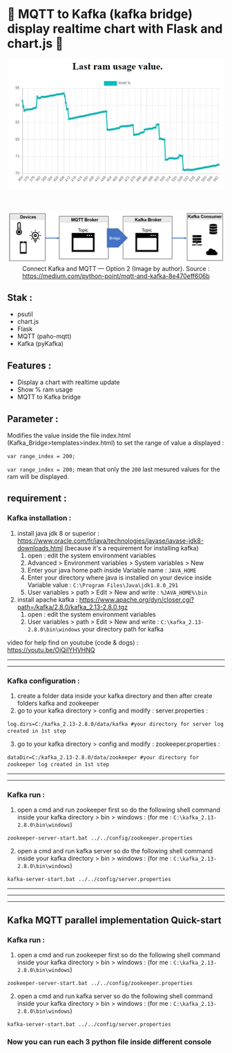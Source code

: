 # 🚀 MQTT to Kafka (kafka bridge) display realtime chart with Flask and chart.js 🚀

<div align="center">

![Alt text](./Last_Ram_Usage_Value.JPG "Screenshot1")

<br></br>
![Alt text](./KAFKA_Bridge/Kafka_bridge.png "Screenshot")
Connect Kafka and MQTT — Option 2 (Image by author). Source : https://medium.com/python-point/mqtt-and-kafka-8e470eff606b
</div>

## Stak :
* psutil
* chart.js
* Flask
* MQTT (paho-mqtt)
* Kafka (pyKafka)

## Features :
* Display a chart with realtime update
* Show % ram usage
* MQTT to Kafka bridge

## Parameter :
Modifies the value inside the file index.html (Kafka_Bridge>templates>index.html) to set the range of value a displayed :
```
var range_index = 200;
```
`var range_index = 200;` mean that only the `200` last mesured values for the ram will be displayed.

## requirement :
### Kafka installation :
1. install java jdk 8 or superior : https://www.oracle.com/fr/java/technologies/javase/javase-jdk8-downloads.html (because it's a requirement for installing kafka)
    1. open : edit the system environment variables
    1. Advanced > Environment variables > System variables > New
    1. Enter your java home path inside Variable name : `JAVA_HOME`
    1. Enter your directory where java is installed on your device inside Variable value : `C:\Program Files\Java\jdk1.8.0_291` 
    1. User variables > path > Edit > New and write : `%JAVA_HOME%\bin`
1. install apache kafka : https://www.apache.org/dyn/closer.cgi?path=/kafka/2.8.0/kafka_2.13-2.8.0.tgz
   1. open : edit the system environment variables
   1. User variables > path > Edit > New and write : `C:\kafka_2.13-2.8.0\bin\windows` your directory path for kafka

video for help find on youtube (code & dogs) : https://youtu.be/OjQilYHVHNQ
___
___

### Kafka configuration :
1. create a folder data inside your kafka directory and then after create folders kafka and zookeeper
1. go to your kafka directory > config and modify : server.properties :
```shell 
log.dirs=C:/kafka_2.13-2.8.0/data/kafka #your directory for server log created in 1st step 
```
3. go to your kafka directory > config and modify : zookeeper.properties :
```shell
dataDir=C:/kafka_2.13-2.8.0/data/zookeeper #your directory for zookeeper log created in 1st step 
```
___
___
### Kafka run :
1. open a cmd and run zookeeper first so do the following shell command inside your kafka directory > bin > windows : (for me : `C:\kafka_2.13-2.8.0\bin\windows`)
```shell
zookeeper-server-start.bat ../../config/zookeeper.properties
```
2. open a cmd and run kafka server so do the following shell command inside your kafka directory > bin > windows : (for me : `C:\kafka_2.13-2.8.0\bin\windows`)
```shell
kafka-server-start.bat ../../config/server.properties
```

___
___
___
## Kafka MQTT parallel implementation Quick-start
### Kafka run :
1. open a cmd and run zookeeper first so do the following shell command inside your kafka directory > bin > windows : (for me : `C:\kafka_2.13-2.8.0\bin\windows`)
```shell
zookeeper-server-start.bat ../../config/zookeeper.properties
```
2. open a cmd and run kafka server so do the following shell command inside your kafka directory > bin > windows : (for me : `C:\kafka_2.13-2.8.0\bin\windows`)
```shell
kafka-server-start.bat ../../config/server.properties
```

### Now you can run each 3 python file inside different console

